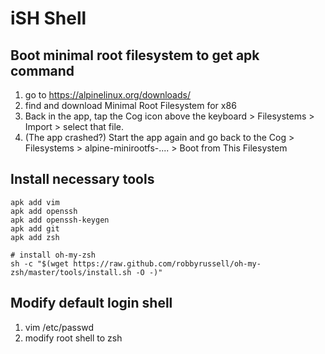 # iSH Shell
## Boot minimal root filesystem to get apk command
1. go to https://alpinelinux.org/downloads/
2. find and download Minimal Root Filesystem for x86
3. Back in the app, tap the Cog icon above the keyboard > Filesystems > Import > select that file.
3. (The app crashed?) Start the app again and go back to the Cog > Filesystems > alpine-minirootfs-.... > Boot from This Filesystem

## Install necessary tools
```
apk add vim
apk add openssh
apk add openssh-keygen
apk add git
apk add zsh
```

```
# install oh-my-zsh
sh -c "$(wget https://raw.github.com/robbyrussell/oh-my-zsh/master/tools/install.sh -O -)"
```

## Modify default login shell
1. vim /etc/passwd
2. modify root shell to zsh
